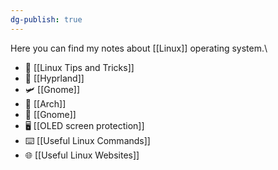 ```yaml
---
dg-publish: true
---
```

Here you can find my notes about [[Linux]] operating system.\

- 🔆 [[Linux Tips and Tricks]]
- 🚀 [[Hyprland]]
- 🛩️ [[Gnome]]
- 🏹 [[Arch]]                                                                             
- 🍥 [[Gnome]]
- 🖥️ [[OLED screen protection]]
- ⌨️ [[Useful Linux Commands]]
- 🌐 [[Useful Linux Websites]]
